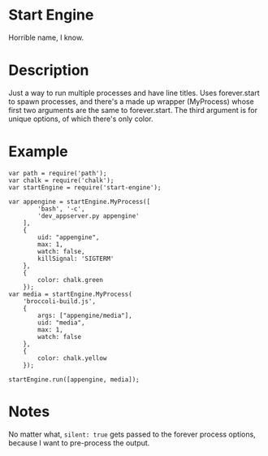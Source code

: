 Start Engine
===
Horrible name, I know.

Description
===
Just a way to run multiple processes and have line titles.
Uses forever.start to spawn processes, and there's a made up wrapper (MyProcess) whose first two arguments are the same to forever.start. The third argument is for unique options, of which there's only color.

Example
===
```
var path = require('path');
var chalk = require('chalk');
var startEngine = require('start-engine');

var appengine = startEngine.MyProcess([
        'bash', '-c', 
        'dev_appserver.py appengine'
    ], 
    {
        uid: "appengine",
        max: 1,
        watch: false,
        killSignal: 'SIGTERM'
    }, 
    {
        color: chalk.green
    });
var media = startEngine.MyProcess(
    'broccoli-build.js',
    {
        args: ["appengine/media"],
        uid: "media",
        max: 1,
        watch: false
    },
    {
        color: chalk.yellow
    });

startEngine.run([appengine, media]);
```

Notes
===
No matter what, `silent: true` gets passed to the forever process options, because I want to pre-process the output.

